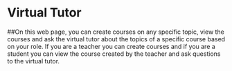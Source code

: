 # Virtual Tutor
##On this web page, you can create courses on any specific topic, view the courses and ask the virtual tutor about the topics of a specific course based on your role. If you are a teacher you can create courses and if you are a student you can view the course created by the teacher and ask questions to the virtual tutor.
